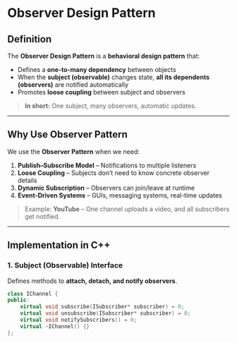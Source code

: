 # Observer Design Pattern

## Definition
The **Observer Design Pattern** is a **behavioral design pattern** that:

- Defines a **one-to-many dependency** between objects  
- When the **subject (observable)** changes state, **all its dependents (observers)** are notified automatically  
- Promotes **loose coupling** between subject and observers  

> **In short:** One subject, many observers, automatic updates.

---

## Why Use Observer Pattern
We use the **Observer Pattern** when we need:

1. **Publish–Subscribe Model** – Notifications to multiple listeners  
2. **Loose Coupling** – Subjects don’t need to know concrete observer details  
3. **Dynamic Subscription** – Observers can join/leave at runtime  
4. **Event-Driven Systems** – GUIs, messaging systems, real-time updates  

> Example: **YouTube** – One channel uploads a video, and all subscribers get notified.

---

## Implementation in C++

### 1. Subject (Observable) Interface
Defines methods to **attach, detach, and notify observers**.

```cpp
class IChannel {
public:
    virtual void subscribe(ISubscriber* subscriber) = 0;
    virtual void unsubscribe(ISubscriber* subscriber) = 0;
    virtual void notifySubscribers() = 0;
    virtual ~IChannel() {}
};
